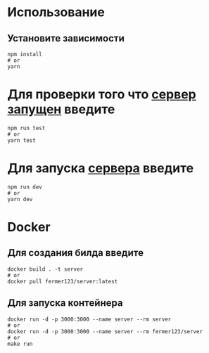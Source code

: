 # Использование

## Установите зависимости

```
npm install
# or
yarn
```

# Для проверки того что [сервер запущен](http://localhost:3000/) введите

```
npm run test
# or
yarn test
```

# Для запуска [сервера](http://localhost:3000/) введите

```
npm run dev
# or
yarn dev
```

# Docker

## Для создания билда введите

```
docker build . -t server
# or
docker pull fermer123/server:latest
```

## Для запуска контейнера

```
docker run -d -p 3000:3000 --name server --rm server
# or
docker run -d -p 3000:3000 --name server --rm fermer123/server
# or
make run
```
